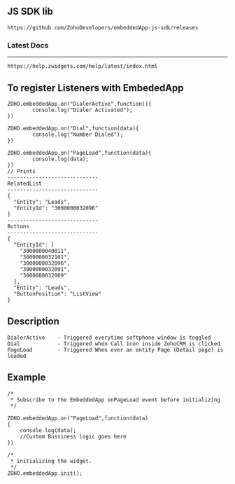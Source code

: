JS SDK lib
---
	https://github.com/ZohoDevelopers/embeddedApp-js-sdk/releases
### Latest Docs
---
	https://help.zwidgets.com/help/latest/index.html
To register Listeners with EmbededApp
--

	ZOHO.embeddedApp.on("DialerActive",function(){
			console.log("Dialer Activated");
	})
	
	ZOHO.embeddedApp.on("Dial",function(data){
			console.log("Number Dialed");
	})
	
	ZOHO.embeddedApp.on("PageLoad",function(data){
			console.log(data);
	})
	// Prints
	-----------------------------
	RelatedList
	-----------------------------
	{
	  "Entity": "Leads",
	  "EntityId": "3000000032096"
	}
	-----------------------------
	Buttons
	-----------------------------
	{
	  "EntityId": [
	    "3000000040011",
	    "3000000032101",
	    "3000000032096",
	    "3000000032091",
	    "3000000032009"
	  ],
	  "Entity": "Leads",
	  "ButtonPosition": "ListView"
	}
	
Description
--
	DialerActive 	- Triggered everytime softphone window is toggled
	Dial 			- Triggered when Call icon inside ZohoCRM is clicked
	PageLoad 		- Triggered When ever an entity Page (Detail page) is loaded

Example
--
	/*
	 * Subscribe to the EmbeddedApp onPageLoad event before initializing 
	 */
	 
	ZOHO.embeddedApp.on("PageLoad",function(data)
	{
		console.log(data);
		//Custom Bussiness logic goes here
	})

	/*
	 * initializing the widget.
	 */
	ZOHO.embeddedApp.init();
